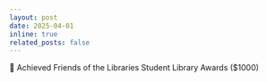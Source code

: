 ```yaml
---
layout: post
date: 2025-04-01
inline: true
related_posts: false
---
```


💸 Achieved Friends of the Libraries Student Library Awards ($1000)